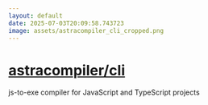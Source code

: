 ```yaml
---
layout: default
date: 2025-07-03T20:09:58.743723
image: assets/astracompiler_cli_cropped.png
---
```


# [astracompiler/cli](https://github.com/astracompiler/cli)

js-to-exe compiler for JavaScript and TypeScript projects
